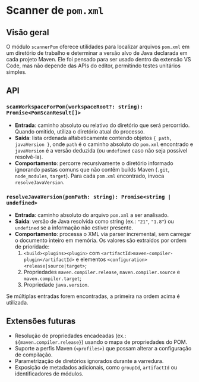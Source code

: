 # Scanner de `pom.xml`

## Visão geral

O módulo `scannerPom` oferece utilidades para localizar arquivos `pom.xml` em um diretório de trabalho e determinar a versão alvo de Java declarada em cada projeto Maven. Ele foi pensado para ser usado dentro da extensão VS Code, mas não depende das APIs do editor, permitindo testes unitários simples.

## API

### `scanWorkspaceForPom(workspaceRoot?: string): Promise<PomScanResult[]>`

- **Entrada**: caminho absoluto ou relativo do diretório que será percorrido. Quando omitido, utiliza o diretório atual do processo.
- **Saída**: lista ordenada alfabeticamente contendo objetos `{ path, javaVersion }`, onde `path` é o caminho absoluto do `pom.xml` encontrado e `javaVersion` é a versão deduzida (ou `undefined` caso não seja possível resolvê-la).
- **Comportamento**: percorre recursivamente o diretório informado ignorando pastas comuns que não contêm builds Maven (`.git`, `node_modules`, `target`). Para cada `pom.xml` encontrado, invoca `resolveJavaVersion`.

### `resolveJavaVersion(pomPath: string): Promise<string | undefined>`

- **Entrada**: caminho absoluto do arquivo `pom.xml` a ser analisado.
- **Saída**: versão de Java resolvida como string (ex.: `"21"`, `"1.8"`) ou `undefined` se a informação não estiver presente.
- **Comportamento**: processa o XML via parser incremental, sem carregar o documento inteiro em memória. Os valores são extraídos por ordem de prioridade:
  1. `<build><plugins><plugin>` com `<artifactId>maven-compiler-plugin</artifactId>` e elementos `<configuration><release|source|target>`;
  2. Propriedades `maven.compiler.release`, `maven.compiler.source` e `maven.compiler.target`;
  3. Propriedade `java.version`.

Se múltiplas entradas forem encontradas, a primeira na ordem acima é utilizada.

## Extensões futuras

- Resolução de propriedades encadeadas (ex.: `${maven.compiler.release}`) usando o mapa de propriedades do POM.
- Suporte a perfis Maven (`<profiles>`) que possam alterar a configuração de compilação.
- Parametrização de diretórios ignorados durante a varredura.
- Exposição de metadados adicionais, como `groupId`, `artifactId` ou identificadores de módulos.
